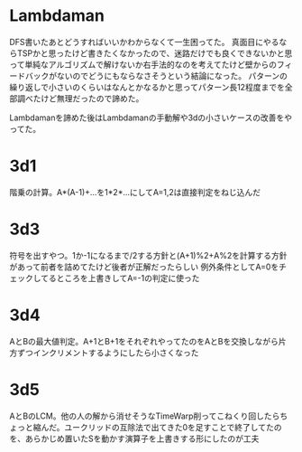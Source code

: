 # Lambdaman
DFS書いたあとどうすればいいかわからなくて一生困ってた。 
真面目にやるならTSPかと思ったけど書きたくなかったので、迷路だけでも良くできないかと思って単純なアルゴリズムで解けないか右手法的なのを考えてたけど壁からのフィードバックがないのでどうにもならなさそうという結論になった。 
パターンの繰り返しで小さいのくらいはなんとかなるかと思ってパターン長12程度までを全部調べたけど無理だったので諦めた。 

Lambdamanを諦めた後はLambdamanの手動解や3dの小さいケースの改善をやってた。

# 3d1
階乗の計算。A\*(A-1)+...を1\*2\*...にしてA=1,2は直接判定をねじ込んだ

# 3d3
符号を出すやつ。1か-1になるまで/2する方針と(A+1)%2+A%2を計算する方針があって前者を詰めてたけど後者が正解だったらしい 
例外条件としてA=0をチェックしてるところを上書きしてA=-1の判定に使った

# 3d4
AとBの最大値判定。A+1とB+1をそれぞれやってたのをAとBを交換しながら片方ずつインクリメントするようにしたら小さくなった

# 3d5
AとBのLCM。他の人の解から消せそうなTimeWarp削ってこねくり回したらちょっと縮んだ。ユークリッドの互除法で出てきた0を足すことで終了してたのを、あらかじめ置いたSを動かす演算子を上書きする形にしたのが工夫
